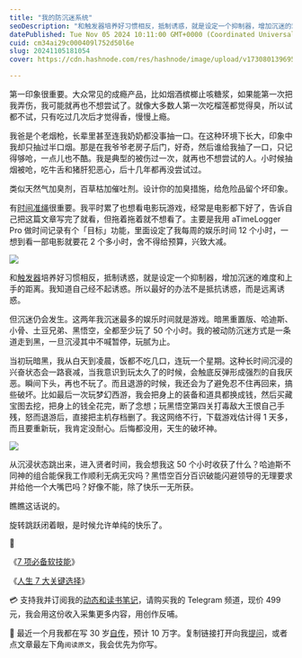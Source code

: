 ```yaml
---
title: "我的防沉迷系统"
seoDescription: "和触发器培养好习惯相反，抵制诱惑，就是设定一个抑制器，增加沉迷的难度和上手的距离。我知道自己经不起诱惑。所以最好的办法不是抵抗诱惑，而是远离诱惑。"
datePublished: Tue Nov 05 2024 10:11:00 GMT+0000 (Coordinated Universal Time)
cuid: cm34ai29c000409l752d50l6e
slug: 20241105181054
cover: https://cdn.hashnode.com/res/hashnode/image/upload/v1730801396956/1f4b136c-1d01-4876-b099-eeba37c0387d.jpeg

---
```


第一印象很重要。大众常见的成瘾产品，比如烟酒槟榔止咳糖浆，如果能第一次把我弄伤，我可能就再也不想尝试了。就像大多数人第一次吃榴莲都觉得臭，所以试都不试，只有吃过几次后才觉得香，慢慢上瘾。

我爸是个老烟枪，长辈里甚至连我奶奶都没事抽一口。在这种环境下长大，印象中我却只抽过半口烟。那是在我爷爷老房子后门，好奇，然后谁给我抽了一口，只记得够呛，一点儿也不酷。我是典型的被伤过一次，就再也不想尝试的人。小时候抽烟被呛，吃牛舌和猪肝犯恶心，后十几年都再没尝试过。

类似天然气加臭剂，百草枯加催吐剂。设计你的加臭措施，给危险品留个坏印象。

有[时间准绳](https://mp.weixin.qq.com/s?__biz=MzI3MzU5MDA1OQ==&mid=2247485902&idx=1&sn=544343293b25db4985e8010d4c4f429c&chksm=eb21bb8adc56329cc15f5ff7f4ceff3e778f9611166359db3ee80eee5c37178d85af84bc95b7&token=474075030&lang=zh_CN#rd)很重要。我平时累了也想看电影玩游戏，经常是电影都下好了，告诉自己把这篇文章写完了就看，但拖着拖着就不想看了。主要是我用 aTimeLogger Pro 做时间记录有个「目标」功能，里面设定了我每周的娱乐时间 12 个小时，一想到看一部电影就要花 2 个多小时，舍不得给预算，兴致大减。

![](url)

和[触发器](https://mp.weixin.qq.com/s?__biz=MzI3MzU5MDA1OQ==&mid=2247488783&idx=1&sn=2e5af45afe1caeb57ab0eb6de746ffe7&chksm=eb21a74bdc562e5dbd58ef0384dfbb6ae70ca03f369585f14f62457028e91d17a54cac6b3d33#rd)培养好习惯相反，抵制诱惑，就是设定一个抑制器，增加沉迷的难度和上手的距离。我知道自己经不起诱惑。所以最好的办法不是抵抗诱惑，而是远离诱惑。

但沉迷仍会发生。这两年我沉迷最多的娱乐时间就是游戏。暗黑重置版、哈迪斯、小骨、土豆兄弟、黑悟空，全都至少玩了 50 个小时。我的被动防沉迷方式是一条道走到黑，一旦沉浸其中不喊暂停，玩腻为止。

当初玩暗黑，我从白天到凌晨，饭都不吃几口，连玩一个星期。这种长时间沉浸的兴奋状态会一路衰减，当我意识到玩太久了的时候，会触底反弹形成强烈的自我厌恶。瞬间下头，再也不玩了。而且退游的时候，我还会为了避免忍不住再回来，搞些破坏。比如最后一次玩梦幻西游，我会把身上的装备和道具都换成钱，然后买藏宝图去挖，把身上的钱全花完，断了念想；玩黑悟空第四关打毒敌大王恨自己手残，怒而退游后，直接把主机存档删了。我这网络不行，下载游戏估计得 1 天多，而且要重新玩，我肯定没耐心。后悔都没用，天生的破坏神。

![](url)

从沉浸状态跳出来，进入贤者时间，我会想我这 50 个小时收获了什么？哈迪斯不同神的组合能保我工作顺利无病无灾吗？黑悟空百分百识破能闪避领导的无理要求并给他一个大嘴巴吗？好像不能，除了快乐一无所获。

瞧瞧这话说的。

旋转跳跃闭着眼，是时候允许单纯的快乐了。

🔗

《[7 项必备软技能](https://mp.weixin.qq.com/s?__biz=MzI3MzU5MDA1OQ==&mid=2247485731&idx=1&sn=564101020b1ec4dabaa4494afdc868ff&chksm=eb21bb67dc5632713027d00ced1a2caba90b7d7ee1f870323d10650c2f0a672a6b9a6d368e7b#rd)》

《[人生 7 大关键选择](https://mp.weixin.qq.com/s?__biz=MzI3MzU5MDA1OQ==&mid=2247488756&idx=1&sn=c5834d986fdcc606ec9af6d6d177c9f3&chksm=eb21a6b0dc562fa6d89151430a222f39d9731d5088cd44c5ca726fe72a2e737341311bd3b8a0#rd)》

💳 支持我并订阅我的[动态和读书笔记](https://mp.weixin.qq.com/s/A_yK10ktL8Nl7RzsnGwzEg)，请购买我的 Telegram 频道，现价 499 元，我会用这份收入采集更多内容，用创作反哺。

📖 最近一个月我都在写 30 岁[自传](https://mp.weixin.qq.com/s?__biz=MzI3MzU5MDA1OQ==&mid=2247488741&idx=1&sn=3aca11b2f15bcb82156b45c8a69ae937&chksm=eb21a6a1dc562fb7bbf6242bc1a68995eba7b560a49627ac031e129b33aa29a624896186a2a3#rd)，预计 10 万字。复制链接打开向我[提问](https://wj.qq.com/s2/15897499/4fe9/)，或者点文章最左下角`阅读原文`，我会优先为你写。